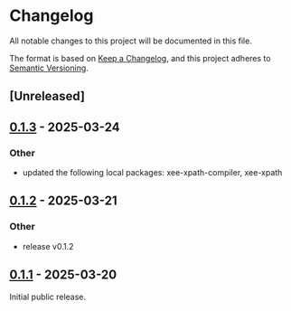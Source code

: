 # Changelog

All notable changes to this project will be documented in this file.

The format is based on [Keep a Changelog](https://keepachangelog.com/en/1.0.0/),
and this project adheres to [Semantic Versioning](https://semver.org/spec/v2.0.0.html).

## [Unreleased]

## [0.1.3](https://github.com/Paligo/xee/compare/xee-xpath-load-v0.1.2...xee-xpath-load-v0.1.3) - 2025-03-24

### Other

- updated the following local packages: xee-xpath-compiler, xee-xpath

## [0.1.2](https://github.com/Paligo/xee/compare/xee-xpath-load-v0.1.1...xee-xpath-load-v0.1.2) - 2025-03-21

### Other

- release v0.1.2

## [0.1.1](https://github.com/Paligo/xee/releases/tag/xee-xpath-load-v0.1.1) - 2025-03-20

Initial public release.